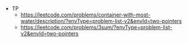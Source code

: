 - TP
  - https://leetcode.com/problems/container-with-most-water/description/?envType=problem-list-v2&envId=two-pointers
  - https://leetcode.com/problems/3sum/?envType=problem-list-v2&envId=two-pointers